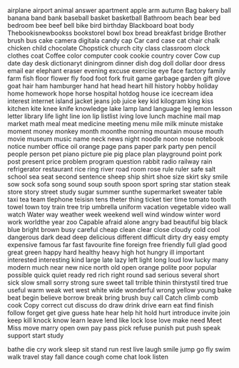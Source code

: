 airplane
airport
animal
answer
apartment
apple
arm
autumn
Bag
bakery
ball
banana
band
bank
baseball
basket
basketball
Bathroom
beach
bear
bed
bedroom
bee
beef
bell
bike
bird
birthday
Blackboard
boat
body
Thebookisnewbookss
bookstorel
bowl
box
bread
breakfast
bridge
Brother
brush
bus
cake
camera
digitala
candy
cap
Car
card
case
cat
chair
chalk
chicken
child
chocolate
Chopstick
church
city
class
classroom
clock
clothes
coat
Coffee
color
computer
cook
cookie
country
cover
Cow
cup
date
day
desk
dictionaryt
diningrom
dinner
dish
dog
doll
dollar
door
dress
email
ear
elephant
eraser
evening
excuse
exercise
eye
face
factory
family
farm
fish
floor
flower
fly
food
foot
fork
fruit
game
garbage
garden
gift
glove
goat
hair
ham
hamburger
hand
hat
head
heart
hill
history
hobby
holiday
home
homework
hope
horse
hospital
hotdog
house
ice
icecream
idea
interest
internet
island
jacket
jeans
job
juice
key
kid
kilogram
king
kiss
kitchen
kite
knee
knife
knowledge
lake
lamp
land
language
leg
lemon
lesson
letter
library
life
light
line
ion
lip
listlist
iving
love
lunch
machine
mail
map
market
math
meal
meat
medicine
meeting
menu
mile
milk
minute
mistake
moment
money
monkey
month
moonthe
morning
mountain
mouse
mouth
movie
museum
music
name
neck
news
night
noodle
noon
nose
notebook
notice
number
office
oil
orange
page
pans
paper
park
party
pen
pencil
people
person
pet
piano
picture
pie
pig
place
plan
playground
point
pork
post
present
price
problem
program
question
rabbit
radio
railway
rain
refrigerator
restaurant
rice
ring
river
road
room
rose
rule
ruler
safe
salt
school
sea
seat
second
sentence
sheep
ship
shirt
shoe
size
skirt
sky
smile
sow
sock
sofa
song
sound
soup
south
spoon
sport
spring
star
station
steak
store
story
street
study
sugar
summer
sunthe
supermarket
sweater
table
taxi
tea
team
tlephone
teisisn
tens
theter
thing
ticket
tier
time
tomato
tooth
towel
town
toy
train
tree
trip
umbrella
uniform
vacation
vegetable
video
wall
watch
Water
way
weather
week
weekend
well
wind
window
winter
word
work
worldthe
year
zoo
Capable
afraid
alone
angry
bad
beautiful
big
black
blue
bright
brown
busy
careful
cheap
clean
clear
close
cloudy
cold
cool
dangerous
dark
dead
deep
delicious
different
difficult
dirty
dry
easy
empty
expensive
famous
far
fast
favourite
fine
foreign
free
friendly
full
glad
good
great
green
happy
hard
healthy
heavy
high
hot
hungry
ill
important
interested
interesting
kind
large
late
lazy
left
light
long
loud
low
lucky
many
modern
much
near
new
nice
north
old
open
orange
polite
poor
popular
possible
quick
quiet
ready
red
rich
right
round
sad
serious
several
short
sick
slow
small
sorry
strong
sure
sweet
tall
trrible
thinin
thirstystil
tired
true
useful
warm
weak
wet
west
white
wide
wonderful
wrong
yellow
young
bake
beat
begin
believe
borrow
break
bring
brush
buy
call
Catch
climb
comb
cook
Copy
correct
cut
discuss
do
draw
drink
drive
earn
eat
find
finish
follow
forget
get
give
guess
hate
hear
help
hit
hold
hurt
introduce
invite
join
keep
kill
knock
know
learn
leave
lend
like
lock
lose
love
make
need
Meet
Miss
move
marry
open
own
pay
pass
pick
refuse
punish
put
push
speak
support
start
study







bathe
die
cry
work
sleep
sit
stand
run
rest
live
laugh
smile
jump
go
fly
swim
walk
travel
stay
fall
dance
cough
come
chat
look
listen